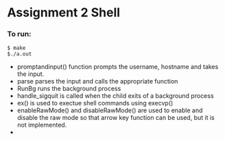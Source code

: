 # Assignment 2 Shell
### To run: 
```
$ make
$./a.out
```
- promptandinput() function prompts the username, hostname and takes the input.
- parse parses the input and calls the appropriate function
- RunBg runs the background process
- handle_sigquit is called when the child exits of a background process
- ex() is used to exectue shell commands using execvp()
- enableRawMode() and disableRawMode() are used to enable and disable the raw mode so that arrow key function can be used, but it is not implemented.
- 